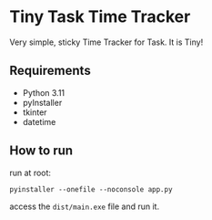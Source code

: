 # Tiny Task Time Tracker
Very simple, sticky Time Tracker for Task. It is Tiny!

## Requirements
- Python 3.11
- pyInstaller
- tkinter
- datetime

## How to run
run at root:

```
pyinstaller --onefile --noconsole app.py
```

access the ```dist/main.exe``` file and run it.